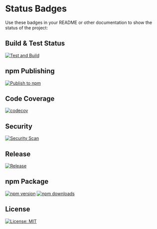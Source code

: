 # Status Badges

Use these badges in your README or other documentation to show the status of the project:

## Build & Test Status
[![Test and Build](https://github.com/Phantasm0009/commit-buddy/actions/workflows/test.yml/badge.svg)](https://github.com/Phantasm0009/commit-buddy/actions/workflows/test.yml)

## npm Publishing
[![Publish to npm](https://github.com/Phantasm0009/commit-buddy/actions/workflows/npm-publish.yml/badge.svg)](https://github.com/Phantasm0009/commit-buddy/actions/workflows/npm-publish.yml)

## Code Coverage
[![codecov](https://codecov.io/gh/Phantasm0009/commit-buddy/branch/main/graph/badge.svg)](https://codecov.io/gh/Phantasm0009/commit-buddy)

## Security
[![Security Scan](https://github.com/Phantasm0009/commit-buddy/actions/workflows/security-scan.yml/badge.svg)](https://github.com/Phantasm0009/commit-buddy/actions/workflows/security-scan.yml)

## Release
[![Release](https://github.com/Phantasm0009/commit-buddy/actions/workflows/release.yml/badge.svg)](https://github.com/Phantasm0009/commit-buddy/actions/workflows/release.yml)

## npm Package
[![npm version](https://img.shields.io/npm/v/@phantasm0009/commit-buddy.svg)](https://www.npmjs.com/package/@phantasm0009/commit-buddy)
[![npm downloads](https://img.shields.io/npm/dm/@phantasm0009/commit-buddy.svg)](https://www.npmjs.com/package/@phantasm0009/commit-buddy)

## License
[![License: MIT](https://img.shields.io/badge/License-MIT-yellow.svg)](https://opensource.org/licenses/MIT)
